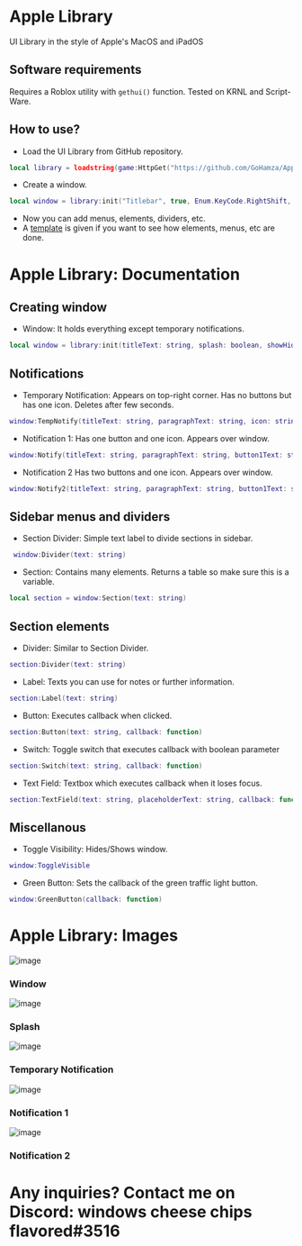# Apple Library
UI Library in the style of Apple's MacOS and iPadOS

## Software requirements
Requires a Roblox utility with `gethui()` function. Tested on KRNL and Script-Ware.


## How to use?
- Load the UI Library from GitHub repository.
```lua
local library = loadstring(game:HttpGet("https://github.com/GoHamza/AppleLibrary/blob/main/main.lua?raw=true"))()
```
- Create a window.
```lua
local window = library:init("Titlebar", true, Enum.KeyCode.RightShift, true)
```
- Now you can add menus, elements, dividers, etc.
- A [template](/example.lua) is given if you want to see how elements, menus, etc are done.

# Apple Library: Documentation
## Creating window
- Window: It holds everything except temporary notifications.
```lua
local window = library:init(titleText: string, splash: boolean, showHideKeybind: KeyCode, deletePreviousUI: boolean)
```
## Notifications
- Temporary Notification: Appears on top-right corner. Has no buttons but has one icon. Deletes after few seconds.
```lua
window:TempNotify(titleText: string, paragraphText: string, icon: string)
```
- Notification 1: Has one button and one icon. Appears over window.
```lua
window:Notify(titleText: string, paragraphText: string, button1Text: string, icon: string)
```
- Notification 2 Has two buttons and one icon. Appears over window.
```lua
window:Notify2(titleText: string, paragraphText: string, button1Text: string, button2Text: string, icon: string)
```
## Sidebar menus and dividers
- Section Divider: Simple text label to divide sections in sidebar.
```lua
 window:Divider(text: string)
```
- Section: Contains many elements. Returns a table so make sure this is a variable.
```lua
local section = window:Section(text: string)
```
## Section elements
- Divider: Similar to Section Divider.
```lua
section:Divider(text: string)
```
- Label: Texts you can use for notes or further information.
```lua
section:Label(text: string)
```
- Button: Executes callback when clicked.
```lua
section:Button(text: string, callback: function)
```
- Switch: Toggle switch that executes callback with boolean parameter
```lua
section:Switch(text: string, callback: function)
```
- Text Field: Textbox which executes callback when it loses focus.
```lua
section:TextField(text: string, placeholderText: string, callback: function)
```
## Miscellanous
- Toggle Visibility: Hides/Shows window.
```lua
window:ToggleVisible
```
- Green Button: Sets the callback of the green traffic light button.
```lua
window:GreenButton(callback: function)
```
# Apple Library: Images

![image](https://user-images.githubusercontent.com/82454201/221863896-c92c454a-00a4-4943-9714-532e12d50ee5.png)
### Window
![image](https://user-images.githubusercontent.com/82454201/221863995-7f86524a-c4ea-4123-8978-d57a99421b7c.png)
### Splash
![image](https://user-images.githubusercontent.com/82454201/221864179-56a4b5d6-df49-4f52-b1bb-ad3465a0e4f2.png)
### Temporary Notification
![image](https://user-images.githubusercontent.com/82454201/221864518-4215a85c-e1cb-4a05-a1c0-730a61a73e57.png)
### Notification 1
![image](https://user-images.githubusercontent.com/82454201/221864617-41d6443e-6623-487b-87c0-7502ff1a4ab4.png)
### Notification 2
# Any inquiries? Contact me on Discord: windows cheese chips flavored#3516
